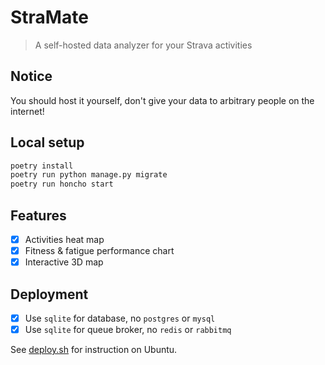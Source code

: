 # StraMate

> A self-hosted data analyzer for your Strava activities

## Notice

You should host it yourself, don't give your data to arbitrary people on the internet!

## Local setup

```sh
poetry install
poetry run python manage.py migrate
poetry run honcho start
```

## Features

- [x] Activities heat map
- [x] Fitness & fatigue performance chart
- [x] Interactive 3D map

## Deployment

- [x] Use `sqlite` for database, no `postgres` or `mysql`
- [x] Use `sqlite` for queue broker, no `redis` or `rabbitmq`

See [deploy.sh](./deploy.sh) for instruction on Ubuntu.
